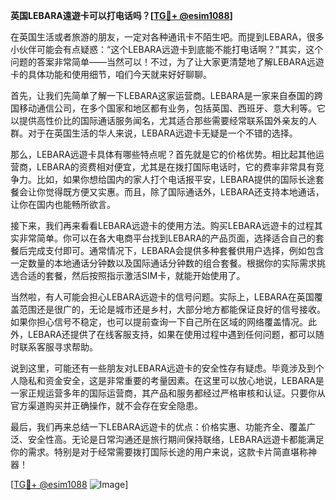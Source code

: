 **英国LEBARA遠遊卡可以打电话吗？[[TG💪+ @esim1088](https://t.me/s/esim1088)]**

在英国生活或者旅游的朋友，一定对各种通讯卡不陌生吧。而提到LEBARA，很多小伙伴可能会有点疑惑：“这个LEBARA远遊卡到底能不能打电话啊？”其实，这个问题的答案非常简单——当然可以！不过，为了让大家更清楚地了解LEBARA远遊卡的具体功能和使用细节，咱们今天就来好好聊聊。

首先，让我们先简单了解一下LEBARA这家运营商。LEBARA是一家来自泰国的跨国移动通信公司，在多个国家和地区都有业务，包括英国、西班牙、意大利等。它以提供高性价比的国际通话服务闻名，尤其适合那些需要经常联系国外亲友的人群。对于在英国生活的华人来说，LEBARA远遊卡无疑是一个不错的选择。

那么，LEBARA远遊卡具体有哪些特点呢？首先就是它的价格优势。相比起其他运营商，LEBARA的资费相对便宜，尤其是在拨打国际电话时，它的费率非常具有竞争力。比如，如果你想给国内的家人打个电话报平安，LEBARA提供的国际长途套餐会让你觉得既方便又实惠。而且，除了国际通话外，LEBARA还支持本地通话，让你在国内也能畅所欲言。

接下来，我们再来看看LEBARA远遊卡的使用方法。购买LEBARA远遊卡的过程其实非常简单。你可以在各大电商平台找到LEBARA的产品页面，选择适合自己的套餐后完成支付即可。通常情况下，LEBARA会提供多种套餐供用户选择，例如包含一定数量的本地通话分钟数以及国际通话分钟数的组合套餐。根据你的实际需求挑选合适的套餐，然后按照指示激活SIM卡，就能开始使用了。

当然啦，有人可能会担心LEBARA远遊卡的信号问题。实际上，LEBARA在英国覆盖范围还是很广的，无论是城市还是乡村，大部分地方都能保证良好的信号接收。如果你担心信号不稳定，也可以提前查询一下自己所在区域的网络覆盖情况。此外，LEBARA还提供了在线客服支持，如果在使用过程中遇到任何问题，都可以随时联系客服寻求帮助。

说到这里，可能还有一些朋友对LEBARA远遊卡的安全性存有疑虑。毕竟涉及到个人隐私和资金安全，这是非常重要的考量因素。在这里可以放心地说，LEBARA是一家正规运营多年的国际运营商，其产品和服务都经过严格审核和认证。只要你从官方渠道购买并正确操作，就不会存在安全隐患。

最后，我们再来总结一下LEBARA远遊卡的优点：价格实惠、功能齐全、覆盖广泛、安全性高。无论是日常沟通还是旅行期间保持联络，LEBARA远遊卡都能满足你的需求。特别是对于经常需要拨打国际长途的用户来说，这款卡片简直堪称神器！

[[TG💪+ @esim1088](https://t.me/s/esim1088) ![Image](https://i.postimg.cc/4NQfJmqS/Snipaste-2025-05-13-00-14-12.png)]